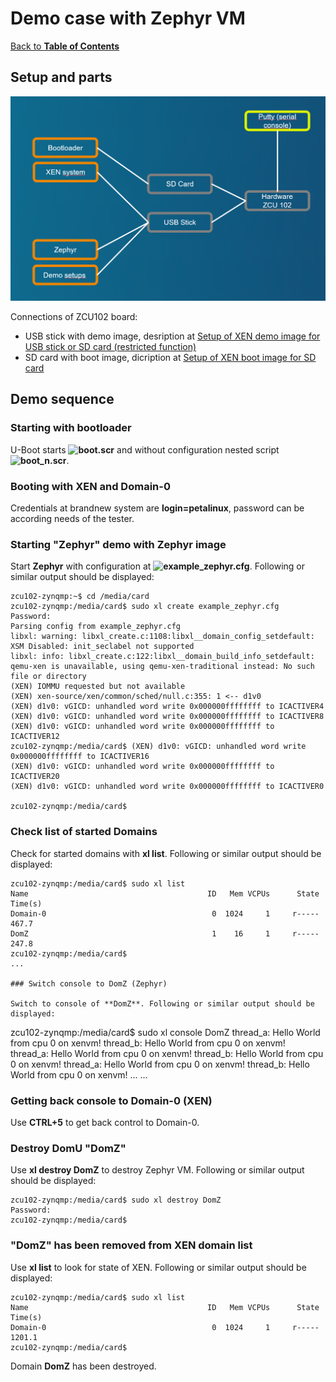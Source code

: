 # Demo case with Zephyr VM

[Back to **Table of Contents**](Readme.md)

## Setup and parts

<img src="images/Demo-Zephyr.png" alt="drawing" width="800"/>

Connections of ZCU102 board:

- USB stick with demo image, desription at [Setup of XEN demo image for USB stick or SD card (restricted function)](cr-demo-image.md)
- SD card with boot image, dicription at [Setup of XEN boot image for SD card](cr-boot-image.md)

## Demo sequence

### Starting with bootloader

U-Boot starts **![boot.scr](./configs/boot.source)** and without configuration nested script **![boot_n.scr](./configs/boot_n.source)**.

### Booting with XEN and Domain-0

Credentials at brandnew system are **login=petalinux**, password can be according needs of the tester.

### Starting "Zephyr" demo with Zephyr image

Start **Zephyr** with configuration at **![example_zephyr.cfg](./configs/example_zephyr.cfg)**. Following or similar output should be displayed:

```
zcu102-zynqmp:~$ cd /media/card
zcu102-zynqmp:/media/card$ sudo xl create example_zephyr.cfg
Password:
Parsing config from example_zephyr.cfg
libxl: warning: libxl_create.c:1108:libxl__domain_config_setdefault: XSM Disabled: init_seclabel not supported
libxl: info: libxl_create.c:122:libxl__domain_build_info_setdefault: qemu-xen is unavailable, using qemu-xen-traditional instead: No such file or directory
(XEN) IOMMU requested but not available
(XEN) xen-source/xen/common/sched/null.c:355: 1 <-- d1v0
(XEN) d1v0: vGICD: unhandled word write 0x000000ffffffff to ICACTIVER4
(XEN) d1v0: vGICD: unhandled word write 0x000000ffffffff to ICACTIVER8
(XEN) d1v0: vGICD: unhandled word write 0x000000ffffffff to ICACTIVER12
zcu102-zynqmp:/media/card$ (XEN) d1v0: vGICD: unhandled word write 0x000000ffffffff to ICACTIVER16
(XEN) d1v0: vGICD: unhandled word write 0x000000ffffffff to ICACTIVER20
(XEN) d1v0: vGICD: unhandled word write 0x000000ffffffff to ICACTIVER0

zcu102-zynqmp:/media/card$
```

### Check list of started Domains

Check for started domains with **xl list**. Following or similar output should be displayed:
```
zcu102-zynqmp:/media/card$ sudo xl list
Name                                        ID   Mem VCPUs      State   Time(s)
Domain-0                                     0  1024     1     r-----     467.7
DomZ                                         1    16     1     r-----     247.8
zcu102-zynqmp:/media/card$
...

### Switch console to DomZ (Zephyr)

Switch to console of **DomZ**. Following or similar output should be displayed:
```
zcu102-zynqmp:/media/card$ sudo xl console DomZ
thread_a: Hello World from cpu 0 on xenvm!
thread_b: Hello World from cpu 0 on xenvm!
thread_a: Hello World from cpu 0 on xenvm!
thread_b: Hello World from cpu 0 on xenvm!
thread_a: Hello World from cpu 0 on xenvm!
thread_b: Hello World from cpu 0 on xenvm!
...
...

### Getting back console to Domain-0 (XEN)

Use **CTRL+5** to get back control to Domain-0.

### Destroy DomU "DomZ" 
Use **xl destroy DomZ** to destroy Zephyr VM. Following or similar output should be displayed:

```
zcu102-zynqmp:/media/card$ sudo xl destroy DomZ
Password:
zcu102-zynqmp:/media/card$
```

### "DomZ" has been removed from XEN domain list

Use **xl list** to look for state of XEN. Following or similar output should be displayed:
```
zcu102-zynqmp:/media/card$ sudo xl list
Name                                        ID   Mem VCPUs      State   Time(s)
Domain-0                                     0  1024     1     r-----    1201.1
zcu102-zynqmp:/media/card$
```

Domain **DomZ** has been destroyed.
